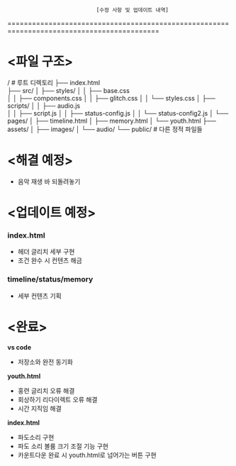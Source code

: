 




                                [수정 사항 및 업데이트 내역]



===========================================================================================

# <파일 구조>
/                     # 루트 디렉토리
├── index.html        
├── src/
│   ├── styles/
│   │   ├── base.css  
│   │   ├── components.css
│   │   ├── glitch.css
│   │   └── styles.css
│   ├── scripts/
│   │   ├── audio.js      
│   │   ├── script.js
│   │   ├── status-config.js
│   │   └── status-config2.js
│   └── pages/
│       ├── timeline.html
│       ├── memory.html
│       └── youth.html
├── assets/
│   ├── images/
│   └── audio/
└── public/           # 다른 정적 파일들

# <해결 예정>
- 음악 재생 바 되돌려놓기

# <업데이트 예정>
### **index.html**
- 헤더 글리치 세부 구현
- 조건 완수 시 컨텐츠 해금
 
### **timeline/status/memory**
- 세부 컨텐츠 기획


# <완료>
**vs code**
- 저장소와 완전 동기화

**youth.html**
- 홍련 글리치 오류 해결
- 회상하기 리다이렉트 오류 해결
- 시간 지직임 해결

**index.html**
- 파도소리 구현
- 파도 소리 볼륨 크기 조절 기능 구현 
- 카운트다운 완료 시 youth.html로 넘어가는 버튼 구현